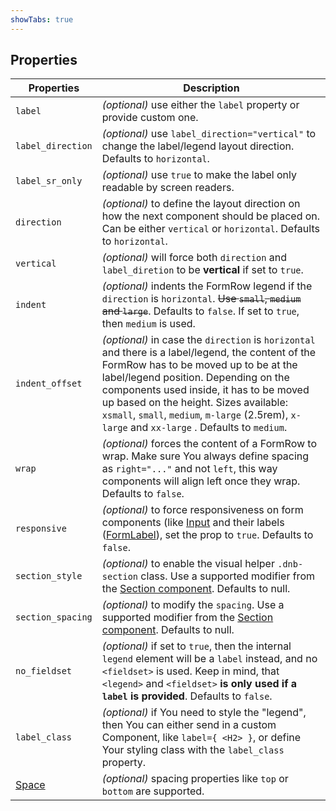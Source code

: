 ```yaml
---
showTabs: true
---
```


## Properties

| Properties                                  | Description                                                                                                                                                                                                                                                                                                                                                                |
| ------------------------------------------- | -------------------------------------------------------------------------------------------------------------------------------------------------------------------------------------------------------------------------------------------------------------------------------------------------------------------------------------------------------------------------- |
| `label`                                     | _(optional)_ use either the `label` property or provide custom one.                                                                                                                                                                                                                                                                                                        |
| `label_direction`                           | _(optional)_ use `label_direction="vertical"` to change the label/legend layout direction. Defaults to `horizontal`.                                                                                                                                                                                                                                                       |
| `label_sr_only`                             | _(optional)_ use `true` to make the label only readable by screen readers.                                                                                                                                                                                                                                                                                                 |
| `direction`                                 | _(optional)_ to define the layout direction on how the next component should be placed on. Can be either `vertical` or `horizontal`. Defaults to `horizontal`.                                                                                                                                                                                                             |
| `vertical`                                  | _(optional)_ will force both `direction` and `label_diretion` to be **vertical** if set to `true`.                                                                                                                                                                                                                                                                         |
| `indent`                                    | _(optional)_ indents the FormRow legend if the `direction` is `horizontal`. ~~Use `small`, `medium` and `large`~~. Defaults to `false`. If set to `true`, then `medium` is used.                                                                                                                                                                                           |
| `indent_offset`                             | _(optional)_ in case the `direction` is `horizontal` and there is a label/legend, the content of the FormRow has to be moved up to be at the label/legend position. Depending on the components used inside, it has to be moved up based on the height. Sizes available: `xsmall`, `small`, `medium`, `m-large` (2.5rem), `x-large` and `xx-large` . Defaults to `medium`. |
| `wrap`                                      | _(optional)_ forces the content of a FormRow to wrap. Make sure You always define spacing as `right="..."` and not `left`, this way components will align left once they wrap. Defaults to `false`.                                                                                                                                                                        |
| `responsive`                                | _(optional)_ to force responsiveness on form components (like [Input](/uilib/components/input) and their labels ([FormLabel](/uilib/components/form-label)), set the prop to `true`. Defaults to `false`.                                                                                                                                                                  |
| `section_style`                             | _(optional)_ to enable the visual helper `.dnb-section` class. Use a supported modifier from the [Section component](/uilib/components/section/properties). Defaults to null.                                                                                                                                                                                              |
| `section_spacing`                           | _(optional)_ to modify the `spacing`. Use a supported modifier from the [Section component](/uilib/components/section/properties). Defaults to null.                                                                                                                                                                                                                       |
| `no_fieldset`                               | _(optional)_ if set to `true`, then the internal `legend` element will be a `label` instead, and no `<fieldset>` is used. Keep in mind, that `<legend>` and `<fieldset>` **is only used if a `label` is provided**. Defaults to `false`.                                                                                                                                   |
| `label_class`                               | _(optional)_ if You need to style the "legend", then You can either send in a custom Component, like `label={ <H2> }`, or define Your styling class with the `label_class` property.                                                                                                                                                                                       |
| [Space](/uilib/components/space/properties) | _(optional)_ spacing properties like `top` or `bottom` are supported.                                                                                                                                                                                                                                                                                                      |
